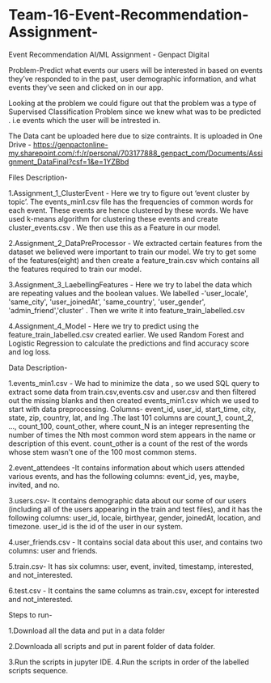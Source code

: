 # Team-16-Event-Recommendation-Assignment-
Event Recommendation AI/ML Assignment - Genpact Digital

Problem-Predict what events our users will be interested in based on events they’ve responded to in the past, user demographic information, and what events they’ve seen and clicked on in our app.

Looking at the problem we could figure out that the problem was a type of Supervised Classification Problem since we knew what was to be predicted . i.e events which the user will be intrested in.

The Data cant be uploaded here due to size contraints.
It is uploaded in One Drive - 
https://genpactonline-my.sharepoint.com/:f:/r/personal/703177888_genpact_com/Documents/Assignment_DataFinal?csf=1&e=1YZBbd


Files Description-

1.Assignment_1_ClusterEvent - Here we try to figure out ‘event cluster by topic’. The events_min1.csv file has the frequencies of common words for each event. These events are hence clustered by these words. We have used k-means algorithm for clustering these events and create cluster_events.csv . We then use this as a Feature in our model.

2.Assignment_2_DataPreProcessor - We extracted certain features from the dataset we believed were important to train our model. We try to get some of the features(eight) and then create a feature_train.csv which contains all the features required to train our model.

3.Assignment_3_LaebellingFeatures - Here we try to label the data which are repeating values and the boolean values. We labelled -'user_locale', 'same_city', 'user_joinedAt', 'same_country', 'user_gender', 'admin_friend','cluster' . Then we write it into feature_train_labelled.csv

4.Assignment_4_Model - Here we try to predict using the feature_train_labelled.csv created earlier. We used Random Forest and Logistic Regression to calculate the predictions and find accuracy score and log loss.


Data Description-

1.events_min1.csv - We had to minimize the data , so we used SQL query to extract some data from train.csv,events.csv and user.csv and then filtered out the missing blanks and then created events_min1.csv which we used to start with data preprocessing.
Columns- event_id, user_id, start_time, city, state, zip, country, lat, and lng .The last 101 columns are count_1, count_2, ..., count_100, count_other, where count_N is an integer representing the number of times the Nth most common word stem appears in the name or description of this event.  count_other is a count of the rest of the words whose stem wasn't one of the 100 most common stems.

2.event_attendees -It contains information about which users attended various events, and has the following columns: event_id, yes, maybe, invited, and no.

3.users.csv- It contains demographic data about our some of our users (including all of the users appearing in the train and test files), and it has the following columns: user_id, locale, birthyear, gender, joinedAt, location, and timezone. user_id is the id of the user in our system.

4.user_friends.csv - It contains social data about this user, and contains two columns:  user and friends.

5.train.csv- It has six columns:  user, event, invited, timestamp, interested, and not_interested.

6.test.csv - It contains the same columns as train.csv, except for interested and not_interested.



Steps to run-

1.Download all the data and put in a data folder

2.Downloada all scripts and put in parent folder of data folder.

3.Run the scripts in jupyter IDE.
4.Run the scripts in order of the labelled scripts sequence.
